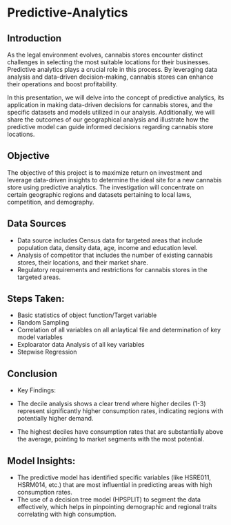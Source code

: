 # Predictive-Analytics

## Introduction

As the legal environment evolves, cannabis stores encounter distinct challenges in selecting the most suitable locations for their businesses. Predictive analytics plays a crucial role in this process. By leveraging data analysis and data-driven decision-making, cannabis stores can enhance their operations and boost profitability.

In this presentation, we will delve into the concept of predictive analytics, its application in making data-driven decisions for cannabis stores, and the specific datasets and models utilized in our analysis. Additionally, we will share the outcomes of our geographical analysis and illustrate how the predictive model can guide informed decisions regarding cannabis store locations.

## Objective

The objective of this project is to maximize return on investment and leverage data-driven insights to determine the ideal site for a new cannabis store using predictive analytics. The investigation will concentrate on certain geographic regions and datasets pertaining to local laws, competition, and demography.

## Data Sources

- Data source includes Census data for targeted areas that include population data, density data, age, income and education level.
- Analysis of competitor that includes the number of existing cannabis stores, their locations, and their market share.
- Regulatory requirements and restrictions for cannabis stores in the targeted areas.

## Steps Taken:

- Basic statistics of object function/Target variable
- Random Sampling
- Correlation of all variables on all anlaytical file and determination of key model variables
- Exploarator data Analysis of all key variables
- Stepwise Regression

## Conclusion

- Key Findings:

- The decile analysis shows a clear trend where higher deciles (1-3) represent significantly higher consumption rates, indicating regions with potentially higher demand.
- The highest deciles have consumption rates that are substantially above the average, pointing to market segments with the most potential.

## Model Insights:

- The predictive model has identified specific variables (like HSRE011, HSRM014, etc.) that are most influential in predicting areas with high consumption rates.
- The use of a decision tree model (HPSPLIT) to segment the data effectively, which helps in pinpointing demographic and regional traits correlating with high consumption. 





